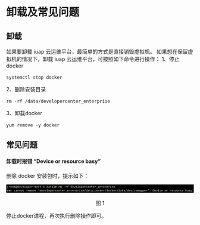 # 卸载及常见问题

## 卸载
如果要卸载 iuap 云运维平台，最简单的方式是直接销毁虚拟机。
如果想在保留虚拟机的情况下，卸载 iuap 云运维平台，可按照如下命令进行操作：
1、停止docker
```
systemctl stop docker
```

2、删除安装目录
```
rm -rf /data/developercenter_enterprise
```

3、卸载docker
```
yum remove -y docker
```

## 常见问题

#### 卸载时报错 “Device or resource basy”
删除 docker 安装包时，提示如下：
<div align=center>
<img src="/articles/developer/3-/images/30.png"/>
</div>
<p align="center">图 1</p>

停止docker进程，再次执行删除操作即可。

